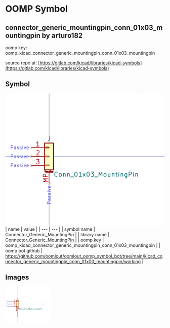 # OOMP Symbol  
## connector_generic_mountingpin_conn_01x03_mountingpin  by arturo182  
  
oomp key: oomp_kicad_connector_generic_mountingpin_conn_01x03_mountingpin  
  
source repo at: [https://gitlab.com/kicad/libraries/kicad-symbols](https://gitlab.com/kicad/libraries/kicad-symbols)  
## Symbol  
  
[![working.png](working_600.png)](working.png)  
| name | value | 
| --- | --- | 
| symbol name | Connector_Generic_MountingPin | 
| library name | Connector_Generic_MountingPin | 
| oomp key | oomp_kicad_connector_generic_mountingpin_conn_01x03_mountingpin | 
| oomp bot github | https://github.com/oomlout/oomlout_oomp_symbol_bot/tree/main/kicad_connector_generic_mountingpin_conn_01x03_mountingpin/working | 
## Images  
  
[![working.png](working_140.png)](working.png)  
